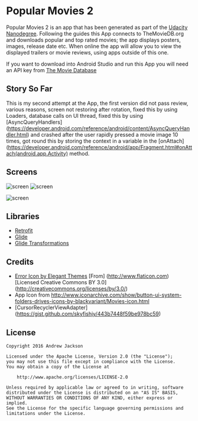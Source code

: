 # Popular Movies 2
Popular Movies 2 is an app that has been generated as part of the [Udacity Nanodegree](https://www.udacity.com/course/android-developer-nanodegree-by-google--nd801?v=ad1). Following the guides this App connects to TheMovieDB.org and downloads popular and top rated movies; the app displays posters, images, release date etc. When online the app will allow you to view the displayed trailers or movie reviews, using apps outside of this one.

If you want to download into Android Studio and run this App you will need an API key from [The Movie Database](https://www.themoviedb.org/documentation/api)

## Story So Far
This is my second attempt at the App, the first version did not pass review, various reasons, screen not restoring after rotation, fixed this by using Loaders, database calls on UI thread, fixed this by using [AsyncQueryHandlers] (https://developer.android.com/reference/android/content/AsyncQueryHandler.html) and crashed after the user rapidly pressed a movie image 10 times, got round this by storing the context in a variable in the [onAttach] (https://developer.android.com/reference/android/app/Fragment.html#onAttach(android.app.Activity) method.

## Screens

![screen](../master/app/screenshots/phone1.jpg)
![screen](../master/app/screenshots/phone2.jpg)

![screen](../master/app/screenshots/tablet1.jpg)

## Libraries

* [Retrofit](https://github.com/square/retrofit)
* [Glide](https://github.com/bumptech/glide)
* [Glide Transformations](https://github.com/wasabeef/glide-transformations)

## Credits

* [Error Icon by Elegant Themes](http://www.flaticon.com/authors/elegant-themes) [From] (http://www.flaticon.com) [Licensed Creative Commons BY 3.0] (http://creativecommons.org/licenses/by/3.0/)
* App Icon from http://www.iconarchive.com/show/button-ui-system-folders-drives-icons-by-blackvariant/Movies-icon.html
* [CursorRecyclerViewAdapter] (https://gist.github.com/skyfishjy/443b7448f59be978bc59)

## License

    Copyright 2016 Andrew Jackson

    Licensed under the Apache License, Version 2.0 (the "License");
    you may not use this file except in compliance with the License.
    You may obtain a copy of the License at

        http://www.apache.org/licenses/LICENSE-2.0

    Unless required by applicable law or agreed to in writing, software
    distributed under the License is distributed on an "AS IS" BASIS,
    WITHOUT WARRANTIES OR CONDITIONS OF ANY KIND, either express or implied.
    See the License for the specific language governing permissions and
    limitations under the License.
